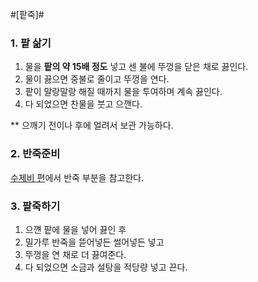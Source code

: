 #[팥죽]#

### 1. 팥 삶기 ###
1. 물을 **팥의 약 15배 정도** 넣고 센 불에 뚜껑을 닫은 채로 끓인다.
2. 물이 끓으면 중불로 줄이고 뚜껑을 연다.
3. 팥이 말랑말랑 해질 때까지 물을 투여하며 계속 끓인다.
4. 다 되었으면 찬물을 붓고 으깬다.

** 으깨기 전이나 후에 얼려서 보관 가능하다.

### 2. 반죽준비 ###
[수제비 편](https://github.com/kajisnap/recipe/blob/master/%EC%88%98%EC%A0%9C%EB%B9%84.md#1-반죽준비)에서 반죽 부분을 참고한다.


### 3. 팥죽하기 ###
1. 으꺤 팥에 물을 넣어 끓인 후
2. 밀가루 반죽을 뜯어넣든 썰어넣든 넣고
3. 뚜껑을 연 채로 더 끓여준다.
4. 다 되었으면 소금과 설탕을 적당량 넣고 끈다.
